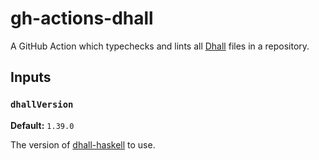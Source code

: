 # gh-actions-dhall

A GitHub Action which typechecks and lints all [Dhall] files in a repository.

## Inputs

### `dhallVersion`

**Default:** `1.39.0`

The version of [dhall-haskell] to use.





[dhall]: https://dhall-lang.org/
[dhall-haskell]: https://github.com/dhall-lang/dhall-haskell
